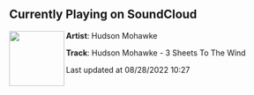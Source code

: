 ## Currently Playing on SoundCloud

[<img align="left" width="100" src="https://i1.sndcdn.com/artworks-ItYA9C5TcWO5-0-t500x500.jpg">](https://soundcloud.com/hudsonmohawke/hudson-mohawke-3-sheets-to-the)

**Artist**: Hudson Mohawke 

**Track**: Hudson Mohawke - 3 Sheets To The Wind

Last updated at 08/28/2022 10:27
